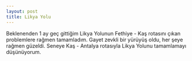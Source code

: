 ```yaml
---
layout: post
title: Likya Yolu
---
```


Beklenenden 1 ay geç gittiğim Likya Yolunun Fethiye - Kaş rotasını çıkan problemlere rağmen tamamladım. Gayet zevkli bir yürüyüş oldu, her şeye rağmen güzeldi. Seneye Kaş - Antalya rotasıyla Likya Yolunu tamamlamayı düşünüyorum.
